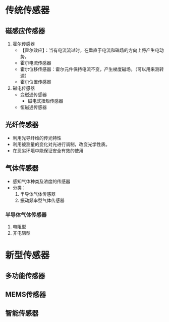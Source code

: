 # 传统传感器
## 磁感应传感器
1. 霍尔传感器
	- 【霍尔效应】：当有电流流过时，在垂直于电流和磁场的方向上将产生电动势。
	- 霍尔电流传感器
	- 霍尔位移传感器：霍尔元件保持电流不变，产生梯度磁场。（可以用来测转速）
	- 霍尔位置传感器
2. 磁电传感器
	- 变磁通传感器
		- 磁电式扭矩传感器
	- 恒磁通传感器

## 光纤传感器
- 利用光导纤维的传光特性
- 利用被测量的变化对光进行调制，改变光学性质。
- 在恶劣环境中能保证安全有效的使用

## 气体传感器
- 感知气体种类及浓度的传感器
- 分类：
	1. 半导体气体传感器
	2. 振动频率型气体传感器

### 半导体气体传感器
1. 电阻型
2. 非电阻型

# 新型传感器
## 多功能传感器

## MEMS传感器
## 智能传感器
